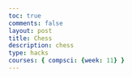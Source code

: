 ```yaml
---
toc: true
comments: false
layout: post
title: Chess
description: chess
type: hacks
courses: { compsci: {week: 11} }
--- 
```

<html>
<script>
// Define a simple chess AI in JavaScript
const chess = require('chess.js');
// Define an evaluation function for the current board position
function evaluateBoard(board) {
  let evaluation = 0;
  for (let square of board.board()) {
    if (square) {
      evaluation += getValue(square.type, square.color);
    }
  }
  return evaluation;
}
// Define piece values for evaluation
const pieceValues = {
  p: 1,  // Pawn
  n: 3,  // Knight
  b: 3,  // Bishop
  r: 5,  // Rook
  q: 9,  // Queen
  k: 0,  // King (not used in this simple example)
};
// Helper function to get the value of a chess piece
function getValue(type, color) {
  return pieceValues[type.toLowerCase()] * (color === 'w' ? 1 : -1);
}
// Minimax algorithm with alpha-beta pruning
function minimax(board, depth, maximizingPlayer) {
  if (depth === 0 || board.game_over()) {
    return evaluateBoard(board);
  }
  if (maximizingPlayer) {
    let maxEval = -Infinity;
    board.ugly_moves().forEach(move => {
      board.ugly_move(move);
      let eval = minimax(board, depth - 1, false);
      board.undo();
      maxEval = Math.max(maxEval, eval);
    });
    return maxEval;
  } else {
    let minEval = Infinity;
    board.ugly_moves().forEach(move => {
      board.ugly_move(move);
      let eval = minimax(board, depth - 1, true);
      board.undo();
      minEval = Math.min(minEval, eval);
    });
    return minEval;
  }
}
// AI's move selection function
function bestMove(board, depth) {
  let bestMove = null;
  let maxEval = -Infinity;
  board.ugly_moves().forEach(move => {
    board.ugly_move(move);
    let eval = minimax(board, depth - 1, false);
    board.undo();
    if (eval > maxEval) {
      maxEval = eval;
      bestMove = move;
    }
  });
  return bestMove;
}
// Main function to play a game
function playChess() {
  const board = new chess.Chess();
  const depth = 3;  // Adjust the depth to control AI strength
  while (!board.game_over()) {
    if (board.turn() === 'w') {  // AI's turn (White)
      const aiMove = bestMove(board, depth);
      board.ugly_move(aiMove);
      console.log("AI's move:", aiMove);
    } else {  // Human's turn (Black)
      // Implement your code to get the human's move, e.g., from user input
    }
  }
  // Display the game result
  if (board.in_checkmate()) {
    console.log("Checkmate!");
  } else if (board.in_stalemate()) {
    console.log("Stalemate!");
  } else if (board.insufficient_material()) {
    console.log("Draw due to insufficient material");
  } else {
    console.log("Draw by other means");
  }
}
// Start the game
playChess();
</script>
</html>